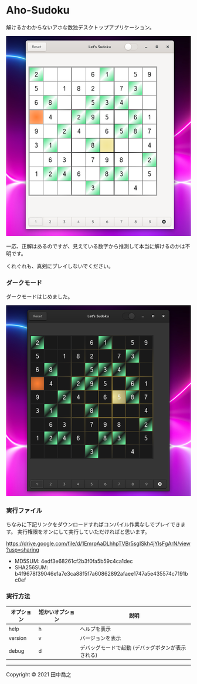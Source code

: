 Aho-Sudoku
====================================================================================================
解けるかわからないアホな数独デスクトップアプリケーション。

![画像](screenshot-1.png)

一応、正解はあるのですが、見えている数字から推測して本当に解けるのかは不明です。

くれぐれも、真剣にプレイしないでください。

### ダークモード

ダークモードはじめました。

![画像](screenshot-2.png)

### 実行ファイル

ちなみに下記リンクをダウンロードすればコンパイル作業なしでプレイできます。
実行権限をオンにして実行していただければと思います。

<https://drive.google.com/file/d/1EmrpAaDLhhpTVBr5sgISkh4jYlsFgArN/view?usp=sharing>

* MD5SUM: 4edf3e68261cf2b3f0fa5b59c4ca1dec
* SHA256SUM: b4f9678f39046e1a7e3ca88f5f7a60862892afaee1747a5e435574c7191bc0ef

### 実行方法

| オプション | 短かいオプション | 説明                                              |
|------------|------------------|---------------------------------------------------|
| help       | h                | ヘルプを表示                                      |
| version    | v                | バージョンを表示                                  |
| debug      | d                | デバッグモードで起動 (デバッグボタンが表示される) |

***

Copyright © 2021 田中喬之

